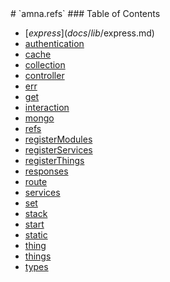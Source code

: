 <span class="title">
# `amna.refs`
</span>

<span class="toc">
### Table of Contents

- [$express](docs/lib/$express.md)
- [authentication](docs/lib/authentication.md)
- [cache](docs/lib/cache.md)
- [collection](docs/lib/collection.md)
- [controller](docs/lib/controller.md)
- [err](docs/lib/err.md)
- [get](docs/lib/get.md)
- [interaction](docs/lib/interaction.md)
- [mongo](docs/lib/mongo.md)
- [refs](docs/lib/refs.md)
- [registerModules](docs/lib/registerModules.md)
- [registerServices](docs/lib/registerServices.md)
- [registerThings](docs/lib/registerThings.md)
- [responses](docs/lib/responses.md)
- [route](docs/lib/route.md)
- [services](docs/lib/services.md)
- [set](docs/lib/set.md)
- [stack](docs/lib/stack.md)
- [start](docs/lib/start.md)
- [static](docs/lib/static.md)
- [thing](docs/lib/thing.md)
- [things](docs/lib/things.md)
- [types](docs/lib/types.md)
</span>